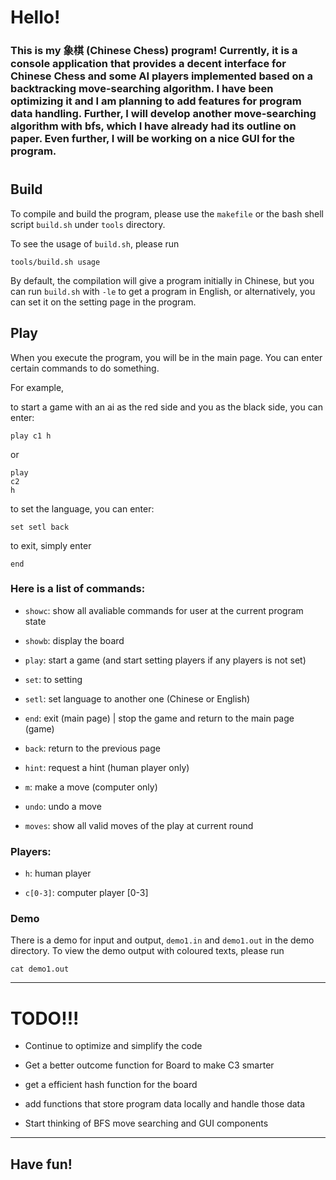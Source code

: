 # Hello!
### This is my 象棋 (Chinese Chess) program! Currently, it is a console application that provides a decent interface for Chinese Chess and some AI players implemented based on a backtracking move-searching algorithm. I have been optimizing it and I am planning to add features for program data handling. Further, I will develop another move-searching algorithm with bfs, which I have already had its outline on paper. Even further, I will be working on a nice GUI for the program.

#
## Build
To compile and build the program, please use the `makefile` or the bash shell script `build.sh` under `tools` directory. 

To see the usage of `build.sh`, please run 

```
tools/build.sh usage
```

By default, the compilation will give a program initially in Chinese, but you can run `build.sh` with `-le` to get a program in English, or alternatively, you can set it on the setting page in the program.



## Play

When you execute the program, you will be in the main page. You can enter certain commands to do something. 

For example, 

to start a game with an ai as the red side and you as the black side, you can enter:
```
play c1 h
```
or
```
play
c2
h
```

to set the language, you can enter:
``` 
set setl back
```

to exit, simply enter

```
end
```

### Here is a list of commands:

- `showc`: show all avaliable commands for user at the current program state

- `showb`: display the board

- `play`: start a game (and start setting players if any players is not set)

- `set`: to setting

- `setl`: set language to another one (Chinese or English)

- `end`: exit (main page)  | stop the game and return to the main page (game)

- `back`: return to the previous page

- `hint`: request a hint (human player only)

- `m`: make a move (computer only)

- `undo`: undo a move

- `moves`: show all valid moves of the play at current round

### Players:

- `h`: human player

- `c[0-3]`: computer player [0-3]

### Demo

There is a demo for input and output, `demo1.in` and `demo1.out` in the demo directory. To view the demo output with coloured texts, please run
```
cat demo1.out
```

---

# TODO!!!

- Continue to optimize and simplify the code

- Get a better outcome function for Board to make C3 smarter

- get a efficient hash function for the board

- add functions that store program data locally and handle those data

- Start thinking of BFS move searching and GUI components





---
## Have fun!
